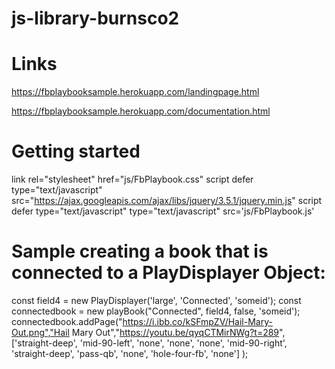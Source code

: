 # js-library-burnsco2
# Links
https://fbplaybooksample.herokuapp.com/landingpage.html

https://fbplaybooksample.herokuapp.com/documentation.html

# Getting started
link rel="stylesheet" href="js/FbPlaybook.css"
script defer type="text/javascript" src="https://ajax.googleapis.com/ajax/libs/jquery/3.5.1/jquery.min.js"
script defer type="text/javascript" type="text/javascript" src='js/FbPlaybook.js'

# Sample creating a book that is connected to a PlayDisplayer Object:
const field4 = new PlayDisplayer('large', 'Connected', 'someid');
const connectedbook = new playBook("Connected", field4, false, 'someid');
connectedbook.addPage("https://i.ibb.co/kSFmpZV/Hail-Mary-Out.png","Hail Mary Out","https://youtu.be/qyqCTMirNWg?t=289", ['straight-deep', 'mid-90-left', 'none', 'none', 'none', 'mid-90-right', 'straight-deep', 'pass-qb', 'none', 'hole-four-fb', 'none'] );